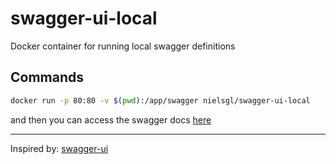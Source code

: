 # swagger-ui-local
Docker container for running local swagger definitions

## Commands

```bash
docker run -p 80:80 -v $(pwd):/app/swagger nielsgl/swagger-ui-local
```

and then you can access the swagger docs [here](http://127.0.0.1)

---

Inspired by: [swagger-ui](https://github.com/schickling/dockerfiles/tree/master/swagger-ui)
